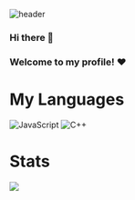 ![header](https://capsule-render.vercel.app/api?type=waving&desc=%20&fontColor=8113fc&color=0089ff&animation=fadeIn&height=100&section=header&text=FARIXZ&fontSize=40)

### Hi there 👋
### Welcome to my profile! ❤️

# My Languages
![JavaScript](https://img.shields.io/badge/javascript-%23323330.svg?style=for-the-badge&logo=javascript&logoColor=%23F7DF1E)
![C++](https://img.shields.io/badge/c++-%2300599C.svg?style=for-the-badge&logo=c%2B%2B&logoColor=white)
# Stats
![](https://komarev.com/ghpvc/?username=farixz&style=flat-square&label=Profile+Views:)
